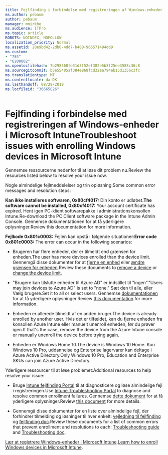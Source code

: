 ```yaml
---
title: Fejlfinding i forbindelse med registreringen af Windows-enheder i Microsoft Intune
ms.author: pebaum
author: pebaum
manager: mnirkhe
ms.audience: ITPro
ms.topic: article
ROBOTS: NOINDEX, NOFOLLOW
localization_priority: Normal
ms.assetid: 20e9bd42-2db0-4dd7-b480-966571494dd9
ms.custom:
- "784"
- "6200002"
ms.openlocfilehash: 7b298360fe31d3f52ef382e5b8f25ee3588c36c8
ms.sourcegitcommit: b3e55405af384e868fcd32ea794eb15d1356c3fc
ms.translationtype: MT
ms.contentlocale: da-DK
ms.lasthandoff: 08/29/2019
ms.locfileid: "36665826"
---
```

# <a name="troubleshoot-issues-with-enrolling-windows-devices-in-microsoft-intune"></a><span data-ttu-id="93c76-102">Fejlfinding i forbindelse med registreringen af Windows-enheder i Microsoft Intune</span><span class="sxs-lookup"><span data-stu-id="93c76-102">Troubleshoot issues with enrolling Windows devices in Microsoft Intune</span></span>

<span data-ttu-id="93c76-103">Gennemse ressourcerne nedenfor til at løse dit problem nu.</span><span class="sxs-lookup"><span data-stu-id="93c76-103">Review the resources listed below to resolve your issue now.</span></span>
  
<span data-ttu-id="93c76-104">Nogle almindelige fejlmeddelelser og trin opløsning:</span><span class="sxs-lookup"><span data-stu-id="93c76-104">Some common error messages and resolution steps:</span></span>
  
 <span data-ttu-id="93c76-105">**Kan ikke installeres softwaren, 0x80cf4017:** Din konto er udløbet.</span><span class="sxs-lookup"><span data-stu-id="93c76-105">**The software cannot be installed, 0x80cf4017:** Your account certificate has expired.</span></span> <span data-ttu-id="93c76-106">Hent igen PC-klient softwarepakke i administrationskonsollen Intune.</span><span class="sxs-lookup"><span data-stu-id="93c76-106">Re-download the PC Client software package in the Intune Admin Console.</span></span> <span data-ttu-id="93c76-107">Gennemse dokumentationen for at få yderligere oplysninger.</span><span class="sxs-lookup"><span data-stu-id="93c76-107">Review this documentation for more information.</span></span>
  
 <span data-ttu-id="93c76-108">**Fejlkode 0x801c0003:** Fejlen kan opstå i følgende situationer:</span><span class="sxs-lookup"><span data-stu-id="93c76-108">**Error code 0x801c0003:** The error can occur in the following scenarios:</span></span>
  
-  <span data-ttu-id="93c76-109">Brugeren har flere enheder, der er tilmeldt end grænsen for enheden.</span><span class="sxs-lookup"><span data-stu-id="93c76-109">The user has more devices enrolled than the device limit.</span></span> <span data-ttu-id="93c76-110">Gennemgå disse dokumenter for at [fjerne en enhed](https://docs.microsoft.com/intune/devices-wipe) eller [ændre grænsen for enheden](https://docs.microsoft.com/intune/enrollment-restrictions-set#set-device-limit-restrictions).</span><span class="sxs-lookup"><span data-stu-id="93c76-110">Review these documents to [remove a device](https://docs.microsoft.com/intune/devices-wipe) or [change the device limit](https://docs.microsoft.com/intune/enrollment-restrictions-set#set-device-limit-restrictions).</span></span>

-  <span data-ttu-id="93c76-111">"Brugere kan tilslutte enheder til Azure AD" er indstillet til "ingen".</span><span class="sxs-lookup"><span data-stu-id="93c76-111">"Users may join devices to Azure AD" is set to "none."</span></span> <span data-ttu-id="93c76-112">Sæt den til alle, eller Vælg brugere.</span><span class="sxs-lookup"><span data-stu-id="93c76-112">Set it to all or select users.</span></span> <span data-ttu-id="93c76-113">Gennemse [dokumentationen](https://docs.microsoft.com/azure/active-directory/device-management-azure-portal#configure-device-settings) for at få yderligere oplysninger.</span><span class="sxs-lookup"><span data-stu-id="93c76-113">Review [this documentation](https://docs.microsoft.com/azure/active-directory/device-management-azure-portal#configure-device-settings) for more information.</span></span>

-  <span data-ttu-id="93c76-114">Enheden er allerede tilmeldt af en anden bruger.</span><span class="sxs-lookup"><span data-stu-id="93c76-114">The device is already enrolled by another user.</span></span> <span data-ttu-id="93c76-115">Hvis det er tilfældet, kan du fjerne enheden fra konsollen Azure Intune eller manuelt unenroll enheden, før du prøver igen.</span><span class="sxs-lookup"><span data-stu-id="93c76-115">If that's the case, remove the device from the Azure Intune console or manually unenroll the device before trying again.</span></span>

-  <span data-ttu-id="93c76-116">Enheden er Windows Home 10.</span><span class="sxs-lookup"><span data-stu-id="93c76-116">The device is Windows 10 Home.</span></span> <span data-ttu-id="93c76-117">Kun Windows 10 Pro, uddannelse og Enterprise lagervarer kan deltage i Azure Active Directory.</span><span class="sxs-lookup"><span data-stu-id="93c76-117">Only Windows 10 Pro, Education and Enterprise SKUs can join Azure Active Directory.</span></span>

<span data-ttu-id="93c76-118">Yderligere ressourcer til at løse problemet:</span><span class="sxs-lookup"><span data-stu-id="93c76-118">Additional resources to help resolve your issue:</span></span>
  
-  <span data-ttu-id="93c76-119">Bruge [Intune fejlfinding Portal](https://devicemanagement.microsoft.com/#blade/Microsoft_Intune_DeviceSettings/TroubleshootBlade) til at diagnosticere og løse almindelige fejl i registreringen.</span><span class="sxs-lookup"><span data-stu-id="93c76-119">Use [Intune Troubleshooting Portal](https://devicemanagement.microsoft.com/#blade/Microsoft_Intune_DeviceSettings/TroubleshootBlade) to diagnose and resolve common enrollment failures.</span></span> <span data-ttu-id="93c76-120">Gennemse [dette dokument](https://docs.microsoft.com/intune/help-desk-operators) for at få yderligere oplysninger.</span><span class="sxs-lookup"><span data-stu-id="93c76-120">Review [this document](https://docs.microsoft.com/intune/help-desk-operators) for more details.</span></span>

-  <span data-ttu-id="93c76-121">Gennemgå disse dokumenter for en liste over almindelige fejl, der forhindrer tilmelding og løsninger til hver enkelt: [vejledning til fejlfinding](https://support.microsoft.com/help/4089533/troubleshooting-windows-device-enrollment-problems-in-microsoft-intune) og [fejlfinding doc](https://docs.microsoft.com/intune-classic/troubleshoot/troubleshoot-device-enrollment-in-intune).</span><span class="sxs-lookup"><span data-stu-id="93c76-121">Review these documents for a list of common errors that prevent enrollment and resolutions to each: [Troubleshooting guide](https://support.microsoft.com/help/4089533/troubleshooting-windows-device-enrollment-problems-in-microsoft-intune) and [Troubleshooting doc](https://docs.microsoft.com/intune-classic/troubleshoot/troubleshoot-device-enrollment-in-intune).</span></span>

<span data-ttu-id="93c76-122">[Lær at registrere Windows-enheder i Microsoft Intune](https://docs.microsoft.com/intune/windows-enroll).</span><span class="sxs-lookup"><span data-stu-id="93c76-122">[Learn how to enroll Windows devices in Microsoft Intune](https://docs.microsoft.com/intune/windows-enroll).</span></span>
